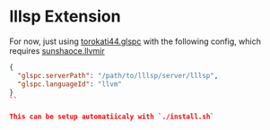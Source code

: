 # lllsp Extension

For now, just using [torokati44.glspc]( https://marketplace.visualstudio.com/items?itemName=torokati44.glspc) with the following config, which requires [sunshaoce.llvmir](https://marketplace.visualstudio.com/items?itemName=sunshaoce.llvmir)

```json
{
  "glspc.serverPath": "/path/to/lllsp/server/lllsp",
  "glspc.languageId": "llvm"
}
``

This can be setup automatiicaly with `./install.sh`
